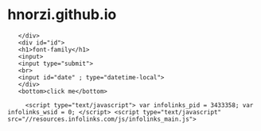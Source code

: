 # hnorzi.github.io
<!DOCTYPE html>
 <html>
   <head>
     <link rel="stylesheet" href="Index.css">
   </head>
     <body>
       <div>
         
       </div>
       <div id="id">
       <h1>font-family</h1>
       <input>
       <input type="submit">
       <br>
       <input id="date" ; type="datetime-local">
       </div>
       <bottom>click me</bottom>
       
         <script type="text/javascript"> var infolinks_pid = 3433358; var infolinks_wsid = 0; </script> <script type="text/javascript" src="//resources.infolinks.com/js/infolinks_main.js">
   
  </script>
     </body>
 </html>
